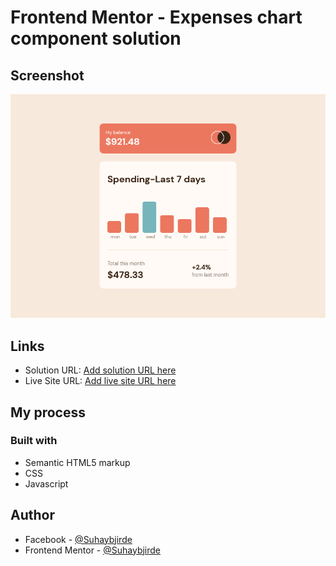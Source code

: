 # Frontend Mentor - Expenses chart component solution

## Screenshot

![](./assets/images/screenshot.png)

## Links

- Solution URL: [Add solution URL here](https://your-solution-url.com)
- Live Site URL: [Add live site URL here](https://your-live-site-url.com)

## My process

### Built with

- Semantic HTML5 markup
- CSS
- Javascript

## Author

- Facebook - [@Suhaybjirde](https://www.facebook.com/profile.php?id=100087769545110)
- Frontend Mentor - [@Suhaybjirde](https://www.frontendmentor.io/profile/suhaybjirde)
